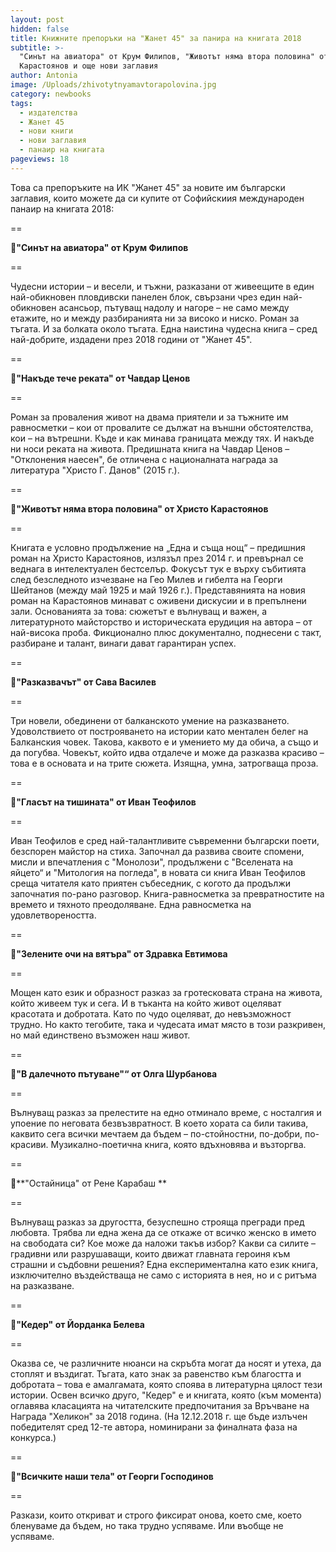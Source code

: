 ```yaml
---
layout: post
hidden: false
title: Книжните препоръки на "Жанет 45" за панира на книгата 2018
subtitle: >-
  "Синът на авиатора" от Крум Филипов, "Животът няма втора половина" от Христо
  Карастоянов и още нови заглавия
author: Antonia
image: /Uploads/zhivotytnyamavtorapolovina.jpg
category: newbooks
tags:
  - издателства
  - Жанет 45
  - нови книги
  - нови заглавия
  - панаир на книгата
pageviews: 18
---
```

Това са препоръките на ИК "Жанет 45" за новите им български заглавия, които можете да си купите от Софийскиия международен панаир на книгата 2018:

\==

📕**"Синът на авиатора" от Крум Филипов**

\==

Чудесни истории – и весели, и тъжни, разказани от живеещите в един най-обикновен пловдивски панелен блок, свързани чрез един най-обикновен асансьор, пътуващ надолу и нагоре – не само между етажите, но и между разбиранията ни за високо и ниско. Роман за тъгата. И за болката около тъгата. Една наистина чудесна книга – сред най-добрите, издадени през 2018 години от "Жанет 45".

\==

📕**"Накъде тече реката" от Чавдар Ценов**

\==

Роман за проваления живот на двама приятели и за тъжните им равносметки – кои от провалите се дължат на външни обстоятелства, кои – на вътрешни. Къде и как минава границата между тях. И накъде ни носи реката на живота. Предишната книга на Чавдар Ценов – "Отклонения наесен", бе отличена с националната награда за литература "Христо Г. Данов" (2015 г.).

\==

📕**"Животът няма втора половина" от Христо Карастоянов**

\==

Книгата е условно продължение на „Една и съща нощ“ – предишния роман на Христо Карастоянов, излязъл през 2014 г. и превърнал се веднага в интелектуален бестселър. Фокусът тук е върху събитията след безследното изчезване на Гео Милев и гибелта на Георги Шейтанов (между май 1925 и май 1926 г.). Представянията на новия роман на Карастоянов минават с оживени дискусии и в препълнени зали. Основанията за това: сюжетът е вълнуващ и важен, а литературното майсторство и историческата ерудиция на автора – от най-висока проба. Фикционално плюс документално, поднесени с такт, разбиране и талант, винаги дават гарантиран успех.

\==

📕**"Разказвачът" от Сава Василев** 

\==

Три новели, обединени от балканското умение на разказването. Удоволствието от построяването на истории като ментален белег на Балканския човек. Такова, каквото е и умението му да обича, а също и да погубва. Човекът, който идва отдалече и може да разказва красиво – това е в основата и на трите сюжета. Изящна, умна, затрогваща проза.

\==

📕**"Гласът на тишината" от Иван Теофилов**

\==

Иван Теофилов е сред най-талантливите съвременни български поети, безспорен майстор на стиха. Започнал да развива своите спомени, мисли и впечатления с "Монолози", продължени с "Вселената на яйцето“ и "Митология на погледа", в новата си книга Иван Теофилов среща читателя като приятен събеседник, с когото да продължи започнатия по-рано разговор. Книга-равносметка за превратностите на времето и тяхното преодоляване. Една равносметка на удовлетвореността.

\==

📕**"Зелените очи на вятъра" от Здравка Евтимова**

\==

Мощен като език и образност разказ за гротесковата страна на живота, който живеем тук и сега. И в тъканта на който живот оцеляват красотата и добротата. Като по чудо оцеляват, до невъзможност трудно. Но както тегобите, така и чудесата имат място в този разкривен, но май единствено възможен наш живот.

\==

📕**"В далечното пътуване"“ от Олга Шурбанова**

\==

Вълнуващ разказ за прелестите на едно отминало време, с носталгия и упоение по неговата безвъзвратност. В което хората са били такива, каквито сега всички мечтаем да бъдем – по-стойностни, по-добри, по-красиви. Музикално-поетична книга, която вдъхновява и възторгва.

\==

📕**"Остайница" от Рене Карабаш **

\==

Вълнуващ разказ за другостта, безуспешно строяща прегради пред любовта. Трябва ли една жена да се откаже от всичко женско в името на свободата си? Кое може да наложи такъв избор? Какви са силите – градивни или разрушаващи, които движат главната героиня към страшни и съдбовни решения? Една експериментална като език книга, изключително въздействаща не само с историята в нея, но и с ритъма на разказване.

\==

📕**"Кедер" от Йорданка Белева**

\==

Оказва се, че различните нюанси на скръбта могат да носят и утеха, да стоплят и въздигат. Тъгата, като знак за равенство към благостта и добротата – това е амалгамата, която споява в литературна цялост тези истории. Освен всичко друго, "Кедер" е и книгата, която (към момента) оглавява класацията на читателските предпочитания за Връчване на Награда "Хеликон" за 2018 година. (На 12.12.2018 г. ще бъде излъчен победителят сред 12-те автора, номинирани за финалната фаза на конкурса.)

\==

📕**"Всичките наши тела" от Георги Господинов**

\==

Разкази, които откриват и строго фиксират онова, което сме, което бленуваме да бъдем, но така трудно успяваме. Или въобще не успяваме.
